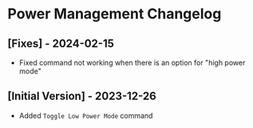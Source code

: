 # Power Management Changelog

## [Fixes] - 2024-02-15
- Fixed command not working when there is an option for "high power mode"

## [Initial Version] - 2023-12-26

- Added `Toggle Low Power Mode` command
